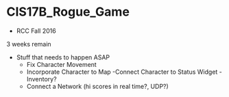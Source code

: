 # CIS17B_Rogue_Game
* RCC Fall 2016

3 weeks remain

* Stuff that needs to happen ASAP
  - Fix Character Movement
  - Incorporate Character to Map
    -Connect Character to Status Widget
    -Inventory?
  - Connect a Network (hi scores in real time?, UDP?)
